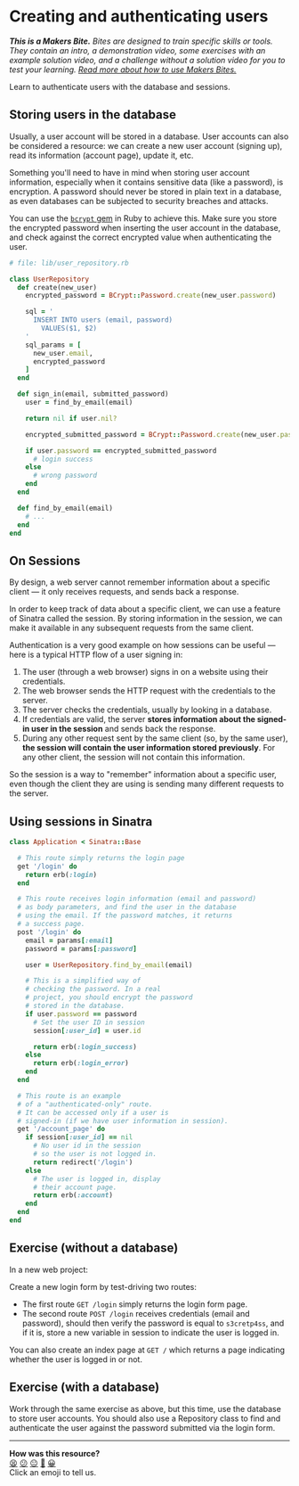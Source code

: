 # Creating and authenticating users

_**This is a Makers Bite.** Bites are designed to train specific skills or
tools. They contain an intro, a demonstration video, some exercises with an
example solution video, and a challenge without a solution video for you to test
your learning. [Read more about how to use Makers
Bites.](https://github.com/makersacademy/course/blob/main/labels/bites.md)_

Learn to authenticate users with the database and sessions.

## Storing users in the database

Usually, a user account will be stored in a database. User accounts can also be considered
a resource: we can create a new user account (signing up), read its information (account
page), update it, etc.

Something you'll need to have in mind when storing user account information, especially
when it contains sensitive data (like a password), is encryption. A password should never
be stored in plain text in a database, as even databases can be subjected to security
breaches and attacks.

You can use the [`bcrypt`
gem](https://github.com/bcrypt-ruby/bcrypt-ruby#how-to-use-bcrypt-ruby-in-general) in Ruby
to achieve this. Make sure you store the encrypted password when inserting the user
account in the database, and check against the correct encrypted value when authenticating
the user.

```ruby
# file: lib/user_repository.rb

class UserRepository
  def create(new_user)
    encrypted_password = BCrypt::Password.create(new_user.password)

    sql = '
      INSERT INTO users (email, password)
        VALUES($1, $2)
    '
    sql_params = [
      new_user.email,
      encrypted_password
    ]
  end

  def sign_in(email, submitted_password)
    user = find_by_email(email)

    return nil if user.nil?

    encrypted_submitted_password = BCrypt::Password.create(new_user.password)

    if user.password == encrypted_submitted_password
      # login success
    else
      # wrong password
    end
  end

  def find_by_email(email)
    # ...
  end
end
```

## On Sessions

By design, a web server cannot remember information about a specific client — it only
receives requests, and sends back a response. 

In order to keep track of data about a specific client, we can use a feature of Sinatra
called the session. By storing information in the session, we can make it available in any
subsequent requests from the same client.

Authentication is a very good example on how sessions can be useful — here is a typical
HTTP flow of a user signing in:

1. The user (through a web browser) signs in on a website using their credentials.
2. The web browser sends the HTTP request with the credentials to the server.
3. The server checks the credentials, usually by looking in a database.
4. If credentials are valid, the server **stores information about the signed-in user in
   the session** and sends back the response.
5. During any other request sent by the same client (so, by the same user), **the session
   will contain the user information stored previously**. For any other client, the
   session will not contain this information.

So the session is a way to "remember" information about a specific user, even though the
client they are using is sending many different requests to the server.

## Using sessions in Sinatra

```ruby
class Application < Sinatra::Base 

  # This route simply returns the login page
  get '/login' do
    return erb(:login)
  end

  # This route receives login information (email and password)
  # as body parameters, and find the user in the database
  # using the email. If the password matches, it returns
  # a success page.
  post '/login' do
    email = params[:email]
    password = params[:password]

    user = UserRepository.find_by_email(email)

    # This is a simplified way of 
    # checking the password. In a real 
    # project, you should encrypt the password
    # stored in the database.
    if user.password == password
      # Set the user ID in session
      session[:user_id] = user.id

      return erb(:login_success)
    else
      return erb(:login_error)
    end
  end

  # This route is an example
  # of a "authenticated-only" route.
  # It can be accessed only if a user is
  # signed-in (if we have user information in session).
  get '/account_page' do
    if session[:user_id] == nil
      # No user id in the session
      # so the user is not logged in.
      return redirect('/login')
    else
      # The user is logged in, display 
      # their account page.
      return erb(:account)
    end
  end
end
```

## Exercise (without a database)

In a new web project:

Create a new login form by test-driving two routes:
  * The first route `GET /login` simply returns the login form page.
  * The second route `POST /login` receives credentials (email and password), should then verify the password is equal to `s3cretp4ss`, and if it is, store a new variable in session to indicate the user is logged in.

You can also create an index page at `GET /` which returns a page indicating whether the user is logged in or not.

## Exercise (with a database)

Work through the same exercise as above, but this time, use the database to store user accounts. You should also use a Repository class to find and authenticate the user against the password submitted via the login form.

<!-- BEGIN GENERATED SECTION DO NOT EDIT -->

---

**How was this resource?**  
[😫](https://airtable.com/shrUJ3t7KLMqVRFKR?prefill_Repository=makersacademy/web-applications&prefill_File=pills/user_authentication.md&prefill_Sentiment=😫) [😕](https://airtable.com/shrUJ3t7KLMqVRFKR?prefill_Repository=makersacademy/web-applications&prefill_File=pills/user_authentication.md&prefill_Sentiment=😕) [😐](https://airtable.com/shrUJ3t7KLMqVRFKR?prefill_Repository=makersacademy/web-applications&prefill_File=pills/user_authentication.md&prefill_Sentiment=😐) [🙂](https://airtable.com/shrUJ3t7KLMqVRFKR?prefill_Repository=makersacademy/web-applications&prefill_File=pills/user_authentication.md&prefill_Sentiment=🙂) [😀](https://airtable.com/shrUJ3t7KLMqVRFKR?prefill_Repository=makersacademy/web-applications&prefill_File=pills/user_authentication.md&prefill_Sentiment=😀)  
Click an emoji to tell us.

<!-- END GENERATED SECTION DO NOT EDIT -->
